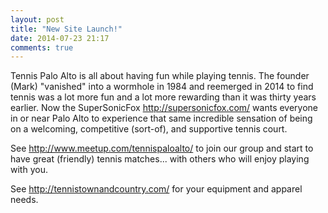```yaml
---
layout: post
title: "New Site Launch!"
date: 2014-07-23 21:17
comments: true
---
```


Tennis Palo Alto is all about having fun while playing tennis.  The founder (Mark) "vanished" into a wormhole in 1984 and reemerged in 2014 to find tennis was a lot
more fun and a lot more rewarding than it was thirty years earlier.  Now the SuperSonicFox <http://supersonicfox.com/> wants everyone in or near Palo Alto to experience that same
incredible sensation of being on a welcoming, competitive (sort-of), and supportive tennis court.

See <http://www.meetup.com/tennispaloalto/> to join our group and start to have great (friendly) tennis matches... with others who will enjoy playing with you.

See <http://tennistownandcountry.com/> for your equipment and apparel needs.





